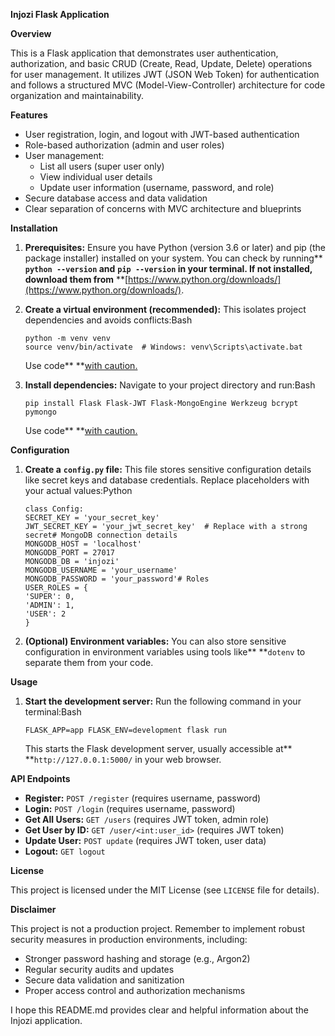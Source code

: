 **Injozi Flask Application**

**Overview**

This is a Flask application that demonstrates user authentication, authorization, and basic CRUD (Create, Read, Update, Delete) operations for user management. It utilizes JWT (JSON Web Token) for authentication and follows a structured MVC (Model-View-Controller) architecture for code organization and maintainability.

**Features**

* User registration, login, and logout with JWT-based authentication
* Role-based authorization (admin and user roles)
* User management:
  * List all users (super user only)
  * View individual user details
  * Update user information (username, password, and role)
* Secure database access and data validation
* Clear separation of concerns with MVC architecture and blueprints

**Installation**

1. **Prerequisites:** Ensure you have Python (version 3.6 or later) and pip (the package installer) installed on your system. You can check by running** **`python --version` and** **`pip --version` in your terminal. If not installed, download them from** **[https://www.python.org/downloads/](https://www.python.org/downloads/).
2. **Create a virtual environment (recommended):** This isolates project dependencies and avoids conflicts:Bash

   ```
   python -m venv venv
   source venv/bin/activate  # Windows: venv\Scripts\activate.bat
   ```

   Use code** **[with caution.](https://gemini.google.com/faq#coding)
3. **Install dependencies:** Navigate to your project directory and run:Bash

   ```
   pip install Flask Flask-JWT Flask-MongoEngine Werkzeug bcrypt pymongo
   ```

   Use code** **[with caution.](https://gemini.google.com/faq#coding)

**Configuration**

1. **Create a** **`config.py` file:** This file stores sensitive configuration details like secret keys and database credentials. Replace placeholders with your actual values:Python

   ```
   class Config:
   SECRET_KEY = 'your_secret_key'
   JWT_SECRET_KEY = 'your_jwt_secret_key'  # Replace with a strong secret# MongoDB connection details
   MONGODB_HOST = 'localhost'
   MONGODB_PORT = 27017
   MONGODB_DB = 'injozi'
   MONGODB_USERNAME = 'your_username'
   MONGODB_PASSWORD = 'your_password'# Roles
   USER_ROLES = {
   'SUPER': 0,
   'ADMIN': 1,
   'USER': 2
   }
   ```
2. **(Optional) Environment variables:** You can also store sensitive configuration in environment variables using tools like** **`dotenv` to separate them from your code.

**Usage**

1. **Start the development server:** Run the following command in your terminal:Bash

   ```
   FLASK_APP=app FLASK_ENV=development flask run
   ```


   This starts the Flask development server, usually accessible at** **`http://127.0.0.1:5000/` in your web browser.

**API Endpoints**

* **Register:** `POST /register` (requires username, password)
* **Login:** `POST /login` (requires username, password)
* **Get All Users:** `GET /users` (requires JWT token, admin role)
* **Get User by ID:** `GET /user/<int:user_id>` (requires JWT token)
* **Update User:** `POST update` (requires JWT token, user data)
* **Logout:** `GET logout`

**License**

This project is licensed under the MIT License (see `LICENSE` file for details).

**Disclaimer**

This project is not a production project. Remember to implement robust security measures in production environments, including:

* Stronger password hashing and storage (e.g., Argon2)
* Regular security audits and updates
* Secure data validation and sanitization
* Proper access control and authorization mechanisms

I hope this README.md provides clear and helpful information about the Injozi application.
